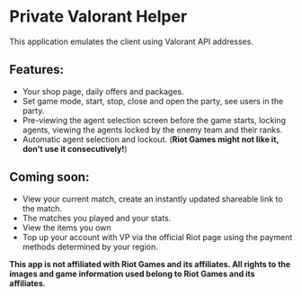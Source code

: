 # Private Valorant Helper
This application emulates the client using Valorant API addresses.

## Features:
- Your shop page, daily offers and packages.
- Set game mode, start, stop, close and open the party, see users in the party.
- Pre-viewing the agent selection screen before the game starts, locking agents, viewing the agents locked by the enemy team and their ranks.
- Automatic agent selection and lockout. (**Riot Games might not like it, don't use it consecutively!**)

## Coming soon:
- View your current match, create an instantly updated shareable link to the match.
- The matches you played and your stats.
- View the items you own
- Top up your account with VP via the official Riot page using the payment methods determined by your region.

**This app is not affiliated with Riot Games and its affiliates. All rights to the images and game information used belong to Riot Games and its affiliates.**
